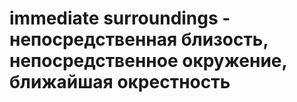 # immediate surroundings - непосредственная близость, непосредственное окружение, ближайшая окрестность
